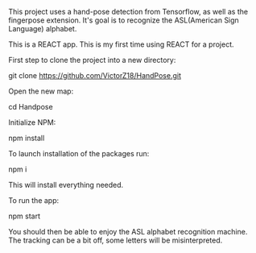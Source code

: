 This project uses a hand-pose detection from Tensorflow, as well as the fingerpose extension. 
It's goal is to recognize the ASL(American Sign Language) alphabet.
 
This is a REACT app.
This is my first time using REACT for a project.

First step to clone the project into a new directory:

git clone https://github.com/VictorZ18/HandPose.git

Open the new map:

cd Handpose

Initialize NPM:

npm install

To launch installation of the packages run:

npm i 

This will install everything needed.


To run the app:

npm start 

You should then be able to enjoy the ASL alphabet recognition machine.
The tracking can be a bit off, some letters will be misinterpreted.